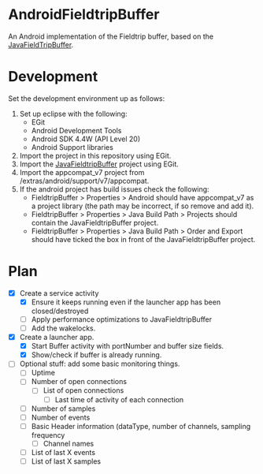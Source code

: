 AndroidFieldtripBuffer
======================

An Android implementation of the Fieldtrip buffer, based on the [JavaFieldTripBuffer](https://github.com/Wieke/JavaFieldtripBuffer).

Development
=============

Set the development environment up as follows:

1. Set up eclipse with the following:
	- EGit
	- Android Development Tools
	- Android SDK 4.4W (API Level 20)
	- Android Support libraries
2. Import the project in this repository using EGit.
3. Import the [JavaFieldtripBuffer](https://github.com/Wieke/JavaFieldtripBuffer) project using EGit.
4. Import the appcompat_v7 project from <SDKPATH>/extras/android/support/v7/appcompat.
5. If the android project has build issues check the following:
	- FieldtripBuffer > Properties > Android should have appcompat_v7 as a project library (the path may be incorrect, if so remove and add it).
	- FieldtripBuffer > Properties > Java Build Path > Projects should contain the JavaFieldtripBuffer project.
	- FieldtripBuffer > Properties > Java Build Path > Order and Export should have ticked the box in front of the JavaFieldtripBuffer project.

Plan
==================

- [x] Create a service activity
	- [x] Ensure it keeps running even if the launcher app has been closed/destroyed
	- [ ] Apply performance optimizations to JavaFieldtripBuffer
	- [ ] Add the wakelocks.
- [x] Create a launcher app.
	- [x] Start Buffer activity with portNumber and buffer size fields.
	- [x] Show/check if buffer is already running.
- [ ] Optional stuff: add some basic monitoring things.
	- [ ] Uptime
	- [ ] Number of open connections
		- [ ] List of open connections
			- [ ] Last time of activity of each connection
	- [ ] Number of samples
	- [ ] Number of events
	- [ ] Basic Header information (dataType, number of channels, sampling frequency
		- [ ] Channel names
	- [ ] List of last X events
	- [ ] List of last X samples